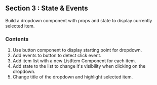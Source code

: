 ## Section 3 : State & Events

Build a dropdown component with props and state to display currently selected item.

### Contents

1. Use button component to display starting point for dropdown.
2. Add events to button to detect click event.
3. Add item list with a new ListItem Component for each item.
4. Add state to the list to change it's visibility when clicking on the dropdown.
5. Change title of the dropdown and highlight selected item.
